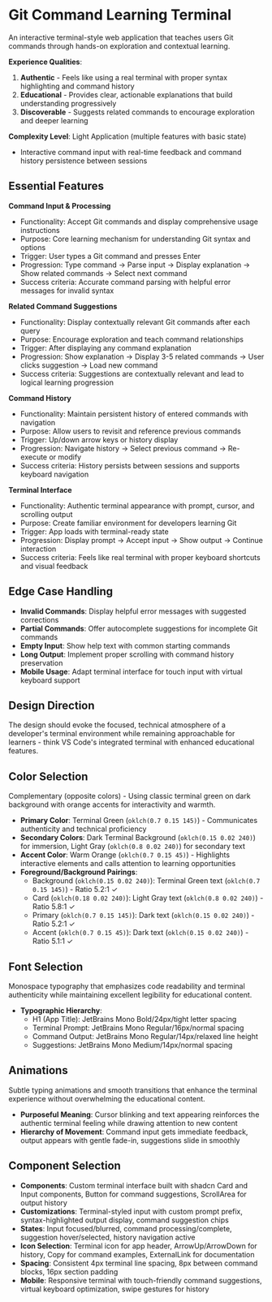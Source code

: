 # Git Command Learning Terminal

An interactive terminal-style web application that teaches users Git commands through hands-on exploration and contextual learning.

**Experience Qualities**:
1. **Authentic** - Feels like using a real terminal with proper syntax highlighting and command history
2. **Educational** - Provides clear, actionable explanations that build understanding progressively  
3. **Discoverable** - Suggests related commands to encourage exploration and deeper learning

**Complexity Level**: Light Application (multiple features with basic state)
- Interactive command input with real-time feedback and command history persistence between sessions

## Essential Features

**Command Input & Processing**
- Functionality: Accept Git commands and display comprehensive usage instructions
- Purpose: Core learning mechanism for understanding Git syntax and options
- Trigger: User types a Git command and presses Enter
- Progression: Type command → Parse input → Display explanation → Show related commands → Select next command
- Success criteria: Accurate command parsing with helpful error messages for invalid syntax

**Related Command Suggestions**
- Functionality: Display contextually relevant Git commands after each query
- Purpose: Encourage exploration and teach command relationships
- Trigger: After displaying any command explanation
- Progression: Show explanation → Display 3-5 related commands → User clicks suggestion → Load new command
- Success criteria: Suggestions are contextually relevant and lead to logical learning progression

**Command History**
- Functionality: Maintain persistent history of entered commands with navigation
- Purpose: Allow users to revisit and reference previous commands
- Trigger: Up/down arrow keys or history display
- Progression: Navigate history → Select previous command → Re-execute or modify
- Success criteria: History persists between sessions and supports keyboard navigation

**Terminal Interface**
- Functionality: Authentic terminal appearance with prompt, cursor, and scrolling output
- Purpose: Create familiar environment for developers learning Git
- Trigger: App loads with terminal-ready state
- Progression: Display prompt → Accept input → Show output → Continue interaction
- Success criteria: Feels like real terminal with proper keyboard shortcuts and visual feedback

## Edge Case Handling

- **Invalid Commands**: Display helpful error messages with suggested corrections
- **Partial Commands**: Offer autocomplete suggestions for incomplete Git commands  
- **Empty Input**: Show help text with common starting commands
- **Long Output**: Implement proper scrolling with command history preservation
- **Mobile Usage**: Adapt terminal interface for touch input with virtual keyboard support

## Design Direction

The design should evoke the focused, technical atmosphere of a developer's terminal environment while remaining approachable for learners - think VS Code's integrated terminal with enhanced educational features.

## Color Selection

Complementary (opposite colors) - Using classic terminal green on dark background with orange accents for interactivity and warmth.

- **Primary Color**: Terminal Green (`oklch(0.7 0.15 145)`) - Communicates authenticity and technical proficiency
- **Secondary Colors**: Dark Terminal Background (`oklch(0.15 0.02 240)`) for immersion, Light Gray (`oklch(0.8 0.02 240)`) for secondary text
- **Accent Color**: Warm Orange (`oklch(0.7 0.15 45)`) - Highlights interactive elements and calls attention to learning opportunities
- **Foreground/Background Pairings**: 
  - Background (`oklch(0.15 0.02 240)`): Terminal Green text (`oklch(0.7 0.15 145)`) - Ratio 5.2:1 ✓
  - Card (`oklch(0.18 0.02 240)`): Light Gray text (`oklch(0.8 0.02 240)`) - Ratio 5.8:1 ✓  
  - Primary (`oklch(0.7 0.15 145)`): Dark text (`oklch(0.15 0.02 240)`) - Ratio 5.2:1 ✓
  - Accent (`oklch(0.7 0.15 45)`): Dark text (`oklch(0.15 0.02 240)`) - Ratio 5.1:1 ✓

## Font Selection

Monospace typography that emphasizes code readability and terminal authenticity while maintaining excellent legibility for educational content.

- **Typographic Hierarchy**: 
  - H1 (App Title): JetBrains Mono Bold/24px/tight letter spacing
  - Terminal Prompt: JetBrains Mono Regular/16px/normal spacing  
  - Command Output: JetBrains Mono Regular/14px/relaxed line height
  - Suggestions: JetBrains Mono Medium/14px/normal spacing

## Animations

Subtle typing animations and smooth transitions that enhance the terminal experience without overwhelming the educational content.

- **Purposeful Meaning**: Cursor blinking and text appearing reinforces the authentic terminal feeling while drawing attention to new content
- **Hierarchy of Movement**: Command input gets immediate feedback, output appears with gentle fade-in, suggestions slide in smoothly

## Component Selection

- **Components**: Custom terminal interface built with shadcn Card and Input components, Button for command suggestions, ScrollArea for output history
- **Customizations**: Terminal-styled input with custom prompt prefix, syntax-highlighted output display, command suggestion chips
- **States**: Input focused/blurred, command processing/complete, suggestion hover/selected, history navigation active
- **Icon Selection**: Terminal icon for app header, ArrowUp/ArrowDown for history, Copy for command examples, ExternalLink for documentation
- **Spacing**: Consistent 4px terminal line spacing, 8px between command blocks, 16px section padding
- **Mobile**: Responsive terminal with touch-friendly command suggestions, virtual keyboard optimization, swipe gestures for history